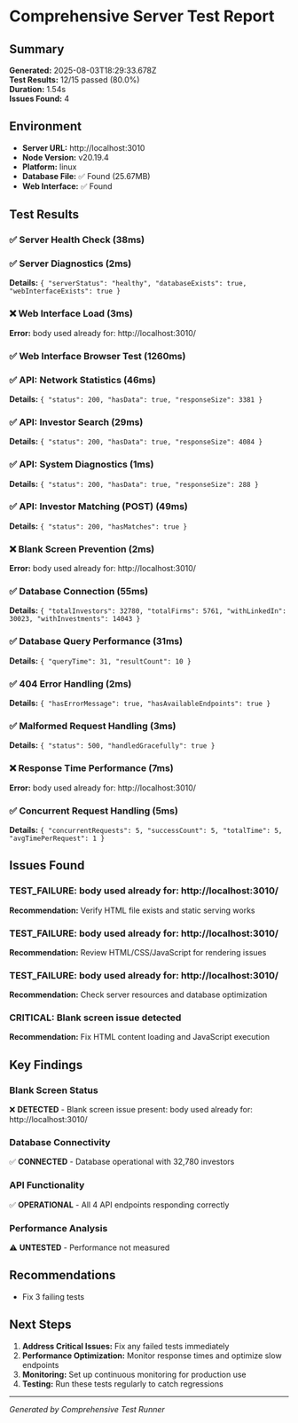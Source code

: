 # Comprehensive Server Test Report

## Summary

**Generated:** 2025-08-03T18:29:33.678Z  
**Test Results:** 12/15 passed (80.0%)  
**Duration:** 1.54s  
**Issues Found:** 4  

## Environment

- **Server URL:** http://localhost:3010
- **Node Version:** v20.19.4
- **Platform:** linux
- **Database File:** ✅ Found (25.67MB)
- **Web Interface:** ✅ Found

## Test Results

### ✅ Server Health Check (38ms)

### ✅ Server Diagnostics (2ms)
**Details:** `{
  "serverStatus": "healthy",
  "databaseExists": true,
  "webInterfaceExists": true
}`

### ❌ Web Interface Load (3ms)
**Error:** body used already for: http://localhost:3010/

### ✅ Web Interface Browser Test (1260ms)

### ✅ API: Network Statistics (46ms)
**Details:** `{
  "status": 200,
  "hasData": true,
  "responseSize": 3381
}`

### ✅ API: Investor Search (29ms)
**Details:** `{
  "status": 200,
  "hasData": true,
  "responseSize": 4084
}`

### ✅ API: System Diagnostics (1ms)
**Details:** `{
  "status": 200,
  "hasData": true,
  "responseSize": 288
}`

### ✅ API: Investor Matching (POST) (49ms)
**Details:** `{
  "status": 200,
  "hasMatches": true
}`

### ❌ Blank Screen Prevention (2ms)
**Error:** body used already for: http://localhost:3010/

### ✅ Database Connection (55ms)
**Details:** `{
  "totalInvestors": 32780,
  "totalFirms": 5761,
  "withLinkedIn": 30023,
  "withInvestments": 14043
}`

### ✅ Database Query Performance (31ms)
**Details:** `{
  "queryTime": 31,
  "resultCount": 10
}`

### ✅ 404 Error Handling (2ms)
**Details:** `{
  "hasErrorMessage": true,
  "hasAvailableEndpoints": true
}`

### ✅ Malformed Request Handling (3ms)
**Details:** `{
  "status": 500,
  "handledGracefully": true
}`

### ❌ Response Time Performance (7ms)
**Error:** body used already for: http://localhost:3010/

### ✅ Concurrent Request Handling (5ms)
**Details:** `{
  "concurrentRequests": 5,
  "successCount": 5,
  "totalTime": 5,
  "avgTimePerRequest": 1
}`

## Issues Found

### TEST_FAILURE: body used already for: http://localhost:3010/
**Recommendation:** Verify HTML file exists and static serving works

### TEST_FAILURE: body used already for: http://localhost:3010/
**Recommendation:** Review HTML/CSS/JavaScript for rendering issues

### TEST_FAILURE: body used already for: http://localhost:3010/
**Recommendation:** Check server resources and database optimization

### CRITICAL: Blank screen issue detected
**Recommendation:** Fix HTML content loading and JavaScript execution

## Key Findings

### Blank Screen Status
❌ **DETECTED** - Blank screen issue present: body used already for: http://localhost:3010/

### Database Connectivity
✅ **CONNECTED** - Database operational with 32,780 investors

### API Functionality
✅ **OPERATIONAL** - All 4 API endpoints responding correctly

### Performance Analysis
⚠️ **UNTESTED** - Performance not measured

## Recommendations

- Fix 3 failing tests

## Next Steps

1. **Address Critical Issues:** Fix any failed tests immediately
2. **Performance Optimization:** Monitor response times and optimize slow endpoints
3. **Monitoring:** Set up continuous monitoring for production use
4. **Testing:** Run these tests regularly to catch regressions

---
*Generated by Comprehensive Test Runner*
